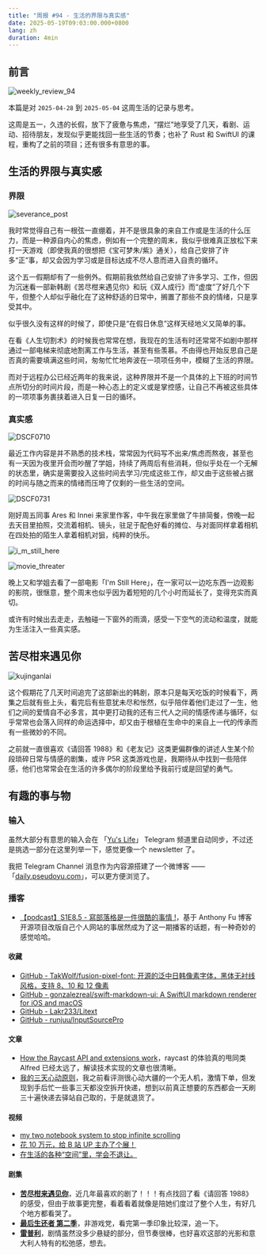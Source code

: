 ```yaml
---
title: "周报 #94 - 生活的界限与真实感"
date: 2025-05-19T09:03:00.000+0800
lang: zh
duration: 4min
---
```


## 前言

![weekly_review_94](https://image.pseudoyu.com/images/weekly_review_94.png)

本篇是对 `2025-04-28` 到 `2025-05-04` 这周生活的记录与思考。

这周是五一，久违的长假，放下了疲惫与焦虑，“摆烂”地享受了几天，看剧、运动、招待朋友，发现似乎更能找回一些生活的节奏；也补了 Rust 和 SwiftUI 的课程，重构了之前的项目；还有很多有意思的事。

## 生活的界限与真实感

### 界限

![severance_post](https://image.pseudoyu.com/images/severance_post.jpg)

我时常觉得自己有一根弦一直绷着，并不是很具象的来自工作或是生活的什么压力，而是一种源自内心的焦虑，例如有一个完整的周末，我似乎很难真正放松下来打一天游戏（即使我真的很想把《宝可梦朱/紫》通关），给自己安排了许多“正”事，却又会因为学习或是目标达成不尽人意而进入自责的循环。

这个五一假期却有了一些例外。假期前我依然给自己安排了许多学习、工作，但因为沉迷看一部新韩剧《苦尽柑来遇见你》和玩《双人成行》而“虚度”了好几个下午，但整个人却似乎融化在了这种舒适的日常中，搁置了那些不良的情绪，只是享受其中。

似乎很久没有这样的时候了，即使只是“在假日休息”这样天经地义又简单的事。

在看《人生切割术》的时候我也常常在想，我现在的生活有时还常常不如剧中那样通过一部电梯来彻底地割离工作与生活，甚至有些羡慕。不由得也开始反思自己是否真的需要填满这些时间，匆匆忙忙地奔波在一项项任务中，模糊了生活的界限。

而对于远程办公已经近两年的我来说，这种界限并不是一个具体的上下班的时间节点所切分的时间片段，而是一种心态上的定义或是掌控感，让自己不再被这些具体的一项项事务裹挟着进入日复一日的循环。

### 真实感

![DSCF0710](https://image.pseudoyu.com/images/DSCF0710.jpg)

最近工作内容是并不熟悉的技术栈，常常因为代码写不出来/焦虑而熬夜，甚至也有一天因为夜里开会而吵醒了学姐，持续了两周后有些消耗，但似乎处在一个无解的状态里，确实是需要投入这些时间去学习/完成这些工作，却又由于这些被占据的时间与随之而来的情绪而压垮了仅剩的一些生活的空间。

![DSCF0731](https://image.pseudoyu.com/images/DSCF0731.jpg)

刚好周五同事 Ares 和 Innei 来家里作客，中午我在家里做了牛排简餐，傍晚一起去天目里拍照，交流着相机、镜头，驻足于配色好看的摊位、与对面同样拿着相机在四处拍的陌生人拿着相机对狙，纯粹的快乐。

![i_m_still_here](https://image.pseudoyu.com/images/i_m_still_here.jpg)

![movie_threater](https://image.pseudoyu.com/images/movie_threater.jpg)

晚上又和学姐去看了一部电影「I'm Still Here」，在一家可以一边吃东西一边观影的影院，很惬意，整个周末也似乎因为着短短的几个小时而延长了，变得充实而真切。

或许有时候出去走走，去触碰一下窗外的雨滴，感受一下空气的流动和温度，就能为生活注入一些真实感。

## 苦尽柑来遇见你

![kujinganlai](https://image.pseudoyu.com/images/kujinganlai.jpg)

这个假期花了几天时间追完了这部新出的韩剧，原本只是每天吃饭的时候看下，两集之后就有些上头，看完后有些意犹未尽和怅然，似乎陪伴着他们走过了一生，他们之间的爱情自不必多言，其中更打动我的还有三代人之间的情感传递与循环，似乎常常也会落入同样的命运选择中，却又由于根植在生命中的来自上一代的传承而有一些微妙的不同。

之前就一直很喜欢《请回答 1988》和《老友记》这类更偏群像的讲述人生某个阶段琐碎日常与情感的剧集，或许 P5R 这类游戏也是，我期待从中找到一些陪伴感，他们也常常会在生活的许多偶尔的阶段里给予我前行或是回望的勇气。

## 有趣的事与物

### 输入

虽然大部分有意思的输入会在 「[Yu's Life](https://t.me/pseudoyulife)」 Telegram 频道里自动同步，不过还是挑选一部分在这里列举一下，感觉更像一个 newsletter 了。

我把 Telegram Channel 消息作为内容源搭建了一个微博客 —— 「[daily.pseudoyu.com](https://daily.pseudoyu.com/)」，可以更方便浏览了。

### 播客

- [【podcast】S1E8.5 - 寫部落格是一件很酷的事情 !](https://www.youtube.com/watch?v=GyabC5ZGRFs)，基于 Anthony Fu 博客开源项目改版自己个人网站的事居然成为了这一期播客的话题，有一种奇妙的感觉哈哈。

#### 收藏

- [GitHub - TakWolf/fusion-pixel-font: 开源的泛中日韩像素字体，黑体无衬线风格，支持 8、10 和 12 像素](https://github.com/TakWolf/fusion-pixel-font)
- [GitHub - gonzalezreal/swift-markdown-ui: A SwiftUI markdown renderer for iOS and macOS](https://github.com/gonzalezreal/swift-markdown-ui)
- [GitHub - Lakr233/Litext](https://github.com/Lakr233/Litext)
- [GitHub - runjuu/InputSourcePro](https://github.com/runjuu/InputSourcePro)

#### 文章

- [How the Raycast API and extensions work](https://www.raycast.com/blog/how-raycast-api-extensions-work)，raycast 的体验真的甩同类 Alfred 已经太远了，解读技术实现的文章也很清晰。
- [我的三天心动原则](https://blog.solazy.me/20250501/)，我之前看评测很心动大疆的一个无人机，激情下单，但发现到手后忙一些事三天都没空拆开快递，想到以前真正想要的东西都会一天刷三十遍快递去驿站自己取的，于是就退货了。

#### 视频

- [my two notebook system to stop infinite scrolling](https://www.youtube.com/watch?v=GAYkneB2ZXo)
- [花 10 万元，给 B 站 UP 主办了个展！](https://www.bilibili.com/video/BV12BGvz4EZk)
- [在生活的各种“空间”里，学会不退让。](https://www.bilibili.com/video/BV1X1G1zaEtu)

#### 剧集

- [**苦尽柑来遇见你**](https://movie.douban.com/subject/36053256/)，近几年最喜欢的剧了！！！有点找回了看《请回答 1988》的感受，但由于故事更完整，看着看着就像是陪她们度过了整个人生，有好几个地方都看哭了。
- [**最后生还者 第二季**](https://movie.douban.com/subject/36221305/)，非游戏党，看完第一季印象比较深，追一下。
- [**雷普利**](https://movie.douban.com/subject/26415434/)，剧情虽然没多少悬疑的部分，但节奏很棒，也好喜欢这部的光影和意大利人特有的松弛感，想去。
